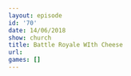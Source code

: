 ```yaml
---
layout: episode
id: '70'
date: 14/06/2018
show: church
title: Battle Royale WIth Cheese
url: 
games: []
---
```

